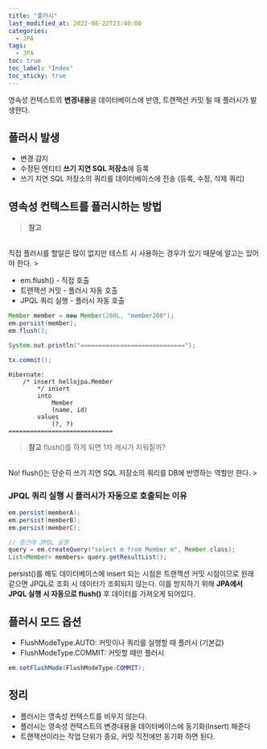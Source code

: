 ```yaml
---
title: "플러시"
last_modified_at: 2022-08-22T23:40:00
categories:
  - JPA
tags:
  - JPA
toc: true
toc_label: "Index"
toc_sticky: true
---
```


영속성 컨텍스트의 **변경내용**을 데이터베이스에 반영, 트랜잭션 커밋 될 때 플러시가 발생한다.

## 플러시 발생

- 변경 감지
- 수정된 엔티티 **쓰기 지연 SQL 저장소**에 등록
- 쓰기 지연 SQL 저장소의 쿼리를 데이터베이스에 전송 (등록, 수정, 삭제 쿼리)

## 영속성 컨텍스트를 플러시하는 방법

> **참고** 
<br>
직접 플러시를 할일은 많이 없지만 테스트 시 사용하는 경우가 있기 때문에 알고는 있어야 한다.
> 

- em.flush() - 직접 호출
- 트랜잭션 커밋 - 플러시 자동 호출
- JPQL 쿼리 실행 - 플러시 자동 호출

```java
Member member = new Member(200L, "member200");
em.persist(member);
em.flush();

System.out.println("=============================");

tx.commit();
```

```
Hibernate: 
    /* insert hellojpa.Member
        */ insert 
        into
            Member
            (name, id) 
        values
            (?, ?)
=============================
```

> **참고** flush()를 하게 되면 1차 캐시가 지워질까?
<br>
No! flush()는 단순히 쓰기 지연 SQL 저장소의 쿼리를 DB에 반영하는 역할만 한다.
> 

### JPQL 쿼리 실행 시 플러시가 자동으로 호출되는 이유

```java
em.persist(memberA);
em.persist(memberB);
em.persist(memberC);

// 중간에 JPQL 실행
query = em.createQuery("select m from Member m", Member.class);
List<Member> members= query.getResultList();
```

persist()를 해도 데이터베이스에 insert 되는 시점은 트랜잭션 커밋 시점이므로 원래 같으면 JPQL로 조회 시 데이터가 조회되지 않는다. 이를 방지하기 위해 **JPA에서 JPQL 실행 시 자동으로 flush()** 후 데이터를 가져오게 되어있다.

## 플러시 모드 옵션

- FlushModeType.AUTO: 커밋이나 쿼리를 실행할 때 플러시 (기본값)
- FlushModeType.COMMIT: 커밋할 때만 플러시

```java
em.setFlushMode(FlushModeType.COMMIT);
```

## 정리

- 플러시는 영속성 컨텍스트를 비우지 않는다.
- 플러시는 영속성 컨텍스트의 변경내용을 데이터베이스에 동기화(Insert) 해준다
- 트랜잭션이라는 작업 단위가 중요, 커밋 직전에만 동기화 하면 된다.